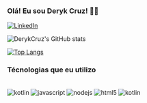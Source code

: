 

### Olá! Eu sou Deryk Cruz! 🤙🏽

[![LinkedIn](https://img.shields.io/badge/LinkedIn-0077B5?style=for-the-badge&logo=linkedin&logoColor=white
)](https://www.linkedin.com/in/deryk-cruz-76409721b/)

![DerykCruz's GitHub stats](https://github-readme-stats.vercel.app/api?username=DerykCruz&show_icons=true&theme=dracula) <br/>

[![Top Langs](https://github-readme-stats.vercel.app/api/top-langs/?username=DerykCruz)](https://github.com/anuraghazra/github-readme-stats)
###  Técnologias que eu utilizo
<div style="display: inline_block"><br/>
<img align="center" alt= "kotlin" src="https://img.shields.io/badge/Kotlin-0095D5?&style=for-the-badge&logo=kotlin&logoColor=white"/>
<img align="center" alt= "javascript" src="https://img.shields.io/badge/JavaScript-F7DF1E?style=for-the-badge&logo=javascript&logoColor=black"/>
<img align="center" alt= "nodejs" src="https://img.shields.io/badge/Node.js-43853D?style=for-the-badge&logo=node.js&logoColor=white"/>
<img align="center" alt= "html5" src="https://img.shields.io/badge/HTML5-E34F26?style=for-the-badge&logo=html5&logoColor=white"/>
<img align="center" alt= "kotlin" src="https://img.shields.io/badge/CSS-239120?&style=for-the-badge&logo=css3&logoColor=white"/>
</div>
